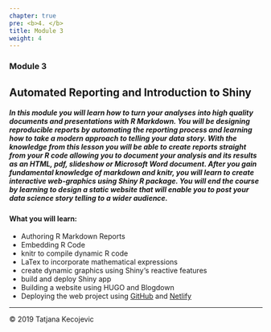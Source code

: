 ```yaml
---
chapter: true
pre: <b>4. </b>
title: Module 3
weight: 4
---
```


### Module 3

## Automated Reporting and Introduction to Shiny

##### In this module you will learn how to turn your analyses into high quality documents and presentations with R Markdown. You will be designing reproducible reports by automating the reporting process and learning how to take a modern approach to telling your data story. With the knowledge from this lesson you will be able to create reports straight from your R code allowing you to document your analysis and its results as an HTML, pdf, slideshow or Microsoft Word document. After you gain fundamental knowledge of markdown and knitr, you will learn to create interactive web-graphics using Shiny R package. You will end the course by learning to design a static website that will enable you to post your data science story telling to a wider audience.


#### What you will learn:

*	Authoring R Markdown Reports
*	Embedding R Code
*	knitr to compile dynamic R code
*	LaTex to incorporate mathematical expressions
*	create dynamic graphics using Shiny‘s reactive features
* build and deploy Shiny app
*	Building a website using HUGO and Blogdown
*	Deploying the web project using [GitHub](https://github.com/) and [Netlify](https://www.netlify.com/)

-----------------------------
© 2019 Tatjana Kecojevic

